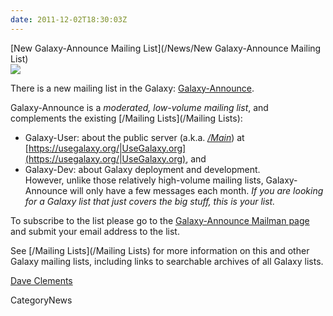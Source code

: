 ```yaml
---
date: 2011-12-02T18:30:03Z
---
```

<div class='newsItemHeader'>[New Galaxy-Announce Mailing List](/News/New Galaxy-Announce Mailing List)</div>
<div class='right'>
<a href='http://lists.bx.psu.edu/listinfo/galaxy-announce'><img src='/Images/Logos/MailmanLogoSmall.png' /></a>
</div>

There is a new mailing list in the Galaxy: [Galaxy-Announce](http://lists.bx.psu.edu/listinfo/galaxy-announce).  

Galaxy-Announce is a *moderated, low-volume mailing list*, and complements the existing [/Mailing Lists](/Mailing Lists): 
* Galaxy-User: about the public server (a.k.a. *[/Main](/Main)*) at [https://usegalaxy.org/|UseGalaxy.org](https://usegalaxy.org/|UseGalaxy.org), and 
* Galaxy-Dev: about Galaxy deployment and development.  
However, unlike those relatively high-volume mailing lists, Galaxy-Announce will only have a few messages each month.  *If you are looking for a Galaxy list that just covers the big stuff, this is your list.*

To subscribe to the list please go to the [Galaxy-Announce Mailman page](http://lists.bx.psu.edu/listinfo/galaxy-announce) and submit your email address to the list.

See [/Mailing Lists](/Mailing Lists) for more information on this and other Galaxy mailing lists, including links to searchable archives of all Galaxy lists.

[Dave Clements](../../../DaveClements)

CategoryNews
